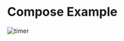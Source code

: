 # Compose Example
![timer](https://user-images.githubusercontent.com/57623004/223724906-f86288e9-3980-4f97-9f36-6bdf7401f8f2.png)

